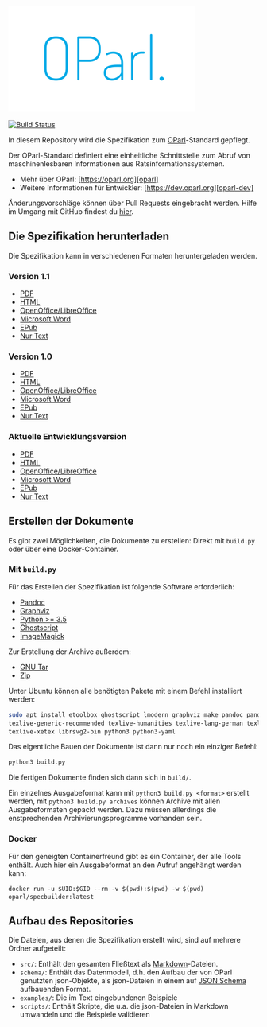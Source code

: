 [![OParl Wortmarke](https://raw.githubusercontent.com/OParl/brand/master/wortmarke/oparl-wortmarke-rgb-m.png)][oparl]

[![Build Status](https://travis-ci.org/OParl/spec.svg)][travis]

In diesem Repository wird die Spezifikation zum [OParl][oparl]-Standard gepflegt.

Der OParl-Standard definiert eine einheitliche Schnittstelle zum Abruf von
maschinenlesbaren Informationen aus Ratsinformationssystemen.

- Mehr über OParl: [https://oparl.org][oparl]
- Weitere Informationen für Entwickler: [https://dev.oparl.org][oparl-dev]

Änderungsvorschläge können über Pull Requests eingebracht werden.
Hilfe im Umgang mit GitHub findest du [hier][github-help].

## Die Spezifikation herunterladen

Die Spezifikation kann in verschiedenen Formaten heruntergeladen werden.

### Version 1.1

* [PDF][spec-1-1-pdf]
* [HTML][spec-1-1-html]
* [OpenOffice/LibreOffice][spec-1-1-odt]
* [Microsoft Word][spec-1-1-docx]
* [EPub][spec-1-1-epub]
* [Nur Text][spec-1-1-txt]

### Version 1.0

* [PDF][spec-1-0-pdf]
* [HTML][spec-1-0-html]
* [OpenOffice/LibreOffice][spec-1-0-odt]
* [Microsoft Word][spec-1-0-docx]
* [EPub][spec-1-0-epub]
* [Nur Text][spec-1-0-txt]

### Aktuelle Entwicklungsversion

* [PDF][spec-master-pdf]
* [HTML][spec-master-html]
* [OpenOffice/LibreOffice][spec-master-odt]
* [Microsoft Word][spec-master-docx]
* [EPub][spec-master-epub]
* [Nur Text][spec-master-txt]

## Erstellen der Dokumente

Es gibt zwei Möglichkeiten, die Dokumente zu erstellen: Direkt mit `build.py` oder über eine Docker-Container.

### Mit `build.py`

Für das Erstellen der Spezifikation ist folgende Software erforderlich:

- [Pandoc][pandoc]
- [Graphviz][graphviz]
- [Python >= 3.5][python]
- [Ghostscript][ghostscript]
- [ImageMagick][imagemagick]

Zur Erstellung der Archive außerdem:

- [GNU Tar][tar]
- [Zip][zip]

Unter Ubuntu können alle benötigten Pakete mit einem Befehl installiert werden:

```bash
sudo apt install etoolbox ghostscript lmodern graphviz make pandoc pandoc-citeproc texlive-fonts-recommended \
texlive-generic-recommended texlive-humanities texlive-lang-german texlive-latex-recommended texlive-luatex \
texlive-xetex librsvg2-bin python3 python3-yaml
```

Das eigentliche Bauen der Dokumente ist dann nur noch ein einziger Befehl:

```bash
python3 build.py
```

Die fertigen Dokumente finden sich dann sich in `build/`.

Ein einzelnes Ausgabeformat kann mit `python3 build.py <format>` erstellt werden, mit `python3 build.py archives` können
Archive mit allen Ausgabeformaten gepackt werden. Dazu müssen allerdings
die enstprechenden Archivierungsprogramme vorhanden sein.

### Docker

Für den geneigten Containerfreund gibt es ein Container, der alle Tools enthält.
Auch hier ein Ausgabeformat an den Aufruf angehängt werden kann:

```
docker run -u $UID:$GID --rm -v $(pwd):$(pwd) -w $(pwd) oparl/specbuilder:latest
```

## Aufbau des Repositories

Die Dateien, aus denen die Spezifikation erstellt wird, sind auf mehrere Ordner aufgeteilt:

 - `src/`:  Enthält den gesamten Fließtext als [Markdown][markdown-help]-Dateien.
 - `schema/`: Enthält das Datenmodell, d.h. den Aufbau der von OParl genutzten json-Objekte, als json-Dateien in einem
 auf [JSON Schema][json-schema] aufbauenden Format.
 - `examples/`: Die im Text eingebundenen Beispiele
 - `scripts/`: Enthält Skripte, die u.a. die json-Dateien in Markdown umwandeln und die Beispiele validieren


[oparl]: https://oparl.org/
[oparl-dev]: https://dev.oparl.org/

[ghostscript]: https://www.ghostscript.com/
[github-help]: https://help.github.com/
[graphviz]: http://www.graphviz.org/
[imagemagick]: https://www.imagemagick.org/script/index.php
[json-schema]: https://json-schema.org/
[markdown-help]: https://help.github.com/articles/markdown-basics/
[pandoc]: http://pandoc.org/
[python]: https://www.python.org/
[tar]: https://www.gnu.org/software/tar/
[travis]: https://travis-ci.org/OParl/spec/
[zip]: http://www.info-zip.org/

[spec-1-1-pdf]: https://dev.oparl.org/downloads/spezifikation-1.1.pdf
[spec-1-1-html]: https://dev.oparl.org/downloads/spezifikation-1.1.html
[spec-1-1-odt]: https://dev.oparl.org/downloads/spezifikation-1.1.odt
[spec-1-1-docx]: https://dev.oparl.org/downloads/spezifikation-1.1.docx
[spec-1-1-epub]: https://dev.oparl.org/downloads/spezifikation-1.1.epub
[spec-1-1-txt]: https://dev.oparl.org/downloads/spezifikation-1.1.txt

[spec-1-0-pdf]: https://dev.oparl.org/downloads/spezifikation-1.0.pdf
[spec-1-0-html]: https://dev.oparl.org/downloads/spezifikation-1.0.html
[spec-1-0-odt]: https://dev.oparl.org/downloads/spezifikation-1.0.odt
[spec-1-0-docx]: https://dev.oparl.org/downloads/spezifikation-1.0.docx
[spec-1-0-epub]: https://dev.oparl.org/downloads/spezifikation-1.0.epub
[spec-1-0-txt]: https://dev.oparl.org/downloads/spezifikation-1.0.txt

[spec-master-pdf]: https://dev.oparl.org/downloads/spezifikation-master.pdf
[spec-master-html]: https://dev.oparl.org/downloads/spezifikation-master.html
[spec-master-odt]: https://dev.oparl.org/downloads/spezifikation-master.odt
[spec-master-docx]: https://dev.oparl.org/downloads/spezifikation-master.docx
[spec-master-epub]: https://dev.oparl.org/downloads/spezifikation-master.epub
[spec-master-txt]: https://dev.oparl.org/downloads/spezifikation-master.txt
